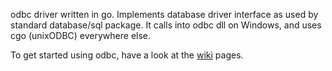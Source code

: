 odbc driver written in go. Implements database driver interface as used by standard database/sql package. It calls into odbc dll on Windows, and uses cgo (unixODBC) everywhere else.

To get started using odbc, have a look at the [wiki](../../wiki) pages.
